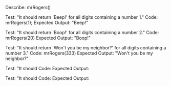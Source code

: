 Describe: mrRogers()

Test: "It should return 'Beep!' for all digits containing a number 1."
Code: mrRogers(1);
Expected Output: "Beep!"

Test: "It should return 'Boop!' for all digits containing a number 2."
Code: mrRogers(20)
Expected Output: "Boop!"

Test: "It should return 'Won't you be my neighbor?' for all digits containing a number 3."
Code: mrRogers(333)
Expected Output: "Won't you be my neighbor?"

Test: "It should
Code:
Expected Output:

Test: "It should
Code:
Expected Output:
